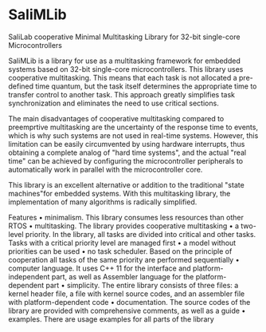 # SaliMLib
SaliLab cooperative Minimal Multitasking Library for 32-bit single-core Microcontrollers


SaliMLib is a library for use as a multitasking framework for embedded systems based on 32-bit single-core microcontrollers. This library uses cooperative multitasking. This means that each task is not allocated a pre-defined time quantum, but the task itself determines the appropriate time to transfer control to another task. This approach greatly simplifies task synchronization and eliminates the need to use critical sections.

The main disadvantages of cooperative multitasking compared to preemprtive multitasking are the uncertainty of the response time to events, which is why such systems are not used in real-time systems. However, this limitation can be easily circumvented by using hardware interrupts, thus obtaining a complete analog of "hard time systems", and the actual "real time" can be achieved by configuring the microcontroller peripherals to automatically work in parallel with the microcontroller core.

This library is an excellent alternative or addition to the traditional "state machines"for embedded systems. With this multitasking library, the implementation of many algorithms is radically simplified.

Features
• minimalism. This library consumes less resources than other RTOS
• multitasking. The library provides cooperative multitasking
• a two-level priority. In the library, all tasks are divided into critical and other tasks. Tasks with a critical priority level are managed first
• a model without priorities can be used
• no task scheduler. Based on the principle of cooperation all tasks of the same priority are performed sequentially
• computer language. It uses C++ 11 for the interface and platform-independent part, as well as Assembler language for the platform-dependent part
• simplicity. The entire library consists of three files: a kernel header file, a file with kernel source codes, and an assembler file with platform-dependent code
• documentation. The source codes of the library are provided with comprehensive comments, as well as a guide
• examples. There are usage examples for all parts of the library
